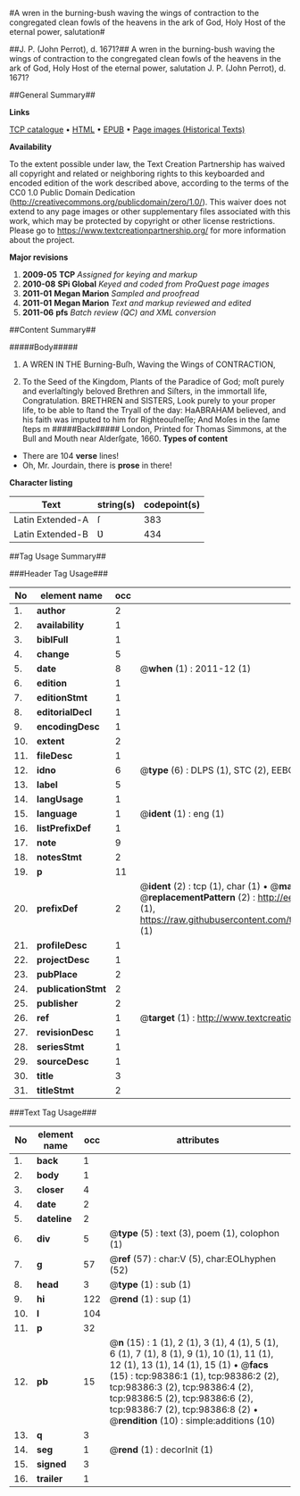 #A wren in the burning-bush waving the wings of contraction to the congregated clean fowls of the heavens in the ark of God, Holy Host of the eternal power, salutation#

##J. P. (John Perrot), d. 1671?##
A wren in the burning-bush waving the wings of contraction to the congregated clean fowls of the heavens in the ark of God, Holy Host of the eternal power, salutation
J. P. (John Perrot), d. 1671?

##General Summary##

**Links**

[TCP catalogue](http://www.ota.ox.ac.uk/tcp/)  • 
[HTML](http://tei.it.ox.ac.uk/tcp/Texts-HTML/free/A70/A70782.html)  • 
[EPUB](http://tei.it.ox.ac.uk/tcp/Texts-EPUB/free/A70/A70782.epub) • 
[Page images (Historical Texts)](https://historicaltexts.jisc.ac.uk/eebo-13192454e)

**Availability**

To the extent possible under law, the Text Creation Partnership has waived all copyright and related or neighboring rights to this keyboarded and encoded edition of the work described above, according to the terms of the CC0 1.0 Public Domain Dedication (http://creativecommons.org/publicdomain/zero/1.0/). This waiver does not extend to any page images or other supplementary files associated with this work, which may be protected by copyright or other license restrictions. Please go to https://www.textcreationpartnership.org/ for more information about the project.

**Major revisions**

1. __2009-05__ __TCP__ *Assigned for keying and markup*
1. __2010-08__ __SPi Global__ *Keyed and coded from ProQuest page images*
1. __2011-01__ __Megan Marion__ *Sampled and proofread*
1. __2011-01__ __Megan Marion__ *Text and markup reviewed and edited*
1. __2011-06__ __pfs__ *Batch review (QC) and XML conversion*

##Content Summary##

#####Body#####

1. A WREN IN THE Burning-Buſh, Waving the Wings of CONTRACTION,

1. To the Seed of the Kingdom, Plants of the Paradice of God; moſt purely and everlaſtingly beloved Brethren and Siſters, in the immortall life, Congratulation.
BRETHREN and SISTERS, Look purely to your proper life, to be able to ſtand the Tryall of the day: HaABRAHAM believed, and his faith was imputed to him for Righteouſneſſe; And Moſes in the ſame ſteps m
#####Back#####
London, Printed for Thomas Simmons, at the Bull and Mouth near Alderſgate, 1660.
**Types of content**

  * There are 104 **verse** lines!
  * Oh, Mr. Jourdain, there is **prose** in there!

**Character listing**


|Text|string(s)|codepoint(s)|
|---|---|---|
|Latin Extended-A|ſ|383|
|Latin Extended-B|Ʋ|434|

##Tag Usage Summary##

###Header Tag Usage###

|No|element name|occ|attributes|
|---|---|---|---|
|1.|__author__|2||
|2.|__availability__|1||
|3.|__biblFull__|1||
|4.|__change__|5||
|5.|__date__|8| @__when__ (1) : 2011-12 (1)|
|6.|__edition__|1||
|7.|__editionStmt__|1||
|8.|__editorialDecl__|1||
|9.|__encodingDesc__|1||
|10.|__extent__|2||
|11.|__fileDesc__|1||
|12.|__idno__|6| @__type__ (6) : DLPS (1), STC (2), EEBO-CITATION (1), OCLC (1), VID (1)|
|13.|__label__|5||
|14.|__langUsage__|1||
|15.|__language__|1| @__ident__ (1) : eng (1)|
|16.|__listPrefixDef__|1||
|17.|__note__|9||
|18.|__notesStmt__|2||
|19.|__p__|11||
|20.|__prefixDef__|2| @__ident__ (2) : tcp (1), char (1)  •  @__matchPattern__ (2) : ([0-9\-]+):([0-9IVX]+) (1), (.+) (1)  •  @__replacementPattern__ (2) : http://eebo.chadwyck.com/downloadtiff?vid=$1&page=$2 (1), https://raw.githubusercontent.com/textcreationpartnership/Texts/master/tcpchars.xml#$1 (1)|
|21.|__profileDesc__|1||
|22.|__projectDesc__|1||
|23.|__pubPlace__|2||
|24.|__publicationStmt__|2||
|25.|__publisher__|2||
|26.|__ref__|1| @__target__ (1) : http://www.textcreationpartnership.org/docs/. (1)|
|27.|__revisionDesc__|1||
|28.|__seriesStmt__|1||
|29.|__sourceDesc__|1||
|30.|__title__|3||
|31.|__titleStmt__|2||


###Text Tag Usage###

|No|element name|occ|attributes|
|---|---|---|---|
|1.|__back__|1||
|2.|__body__|1||
|3.|__closer__|4||
|4.|__date__|2||
|5.|__dateline__|2||
|6.|__div__|5| @__type__ (5) : text (3), poem (1), colophon (1)|
|7.|__g__|57| @__ref__ (57) : char:V (5), char:EOLhyphen (52)|
|8.|__head__|3| @__type__ (1) : sub (1)|
|9.|__hi__|122| @__rend__ (1) : sup (1)|
|10.|__l__|104||
|11.|__p__|32||
|12.|__pb__|15| @__n__ (15) : 1 (1), 2 (1), 3 (1), 4 (1), 5 (1), 6 (1), 7 (1), 8 (1), 9 (1), 10 (1), 11 (1), 12 (1), 13 (1), 14 (1), 15 (1)  •  @__facs__ (15) : tcp:98386:1 (1), tcp:98386:2 (2), tcp:98386:3 (2), tcp:98386:4 (2), tcp:98386:5 (2), tcp:98386:6 (2), tcp:98386:7 (2), tcp:98386:8 (2)  •  @__rendition__ (10) : simple:additions (10)|
|13.|__q__|3||
|14.|__seg__|1| @__rend__ (1) : decorInit (1)|
|15.|__signed__|3||
|16.|__trailer__|1||
